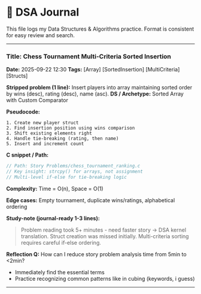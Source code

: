 # 📘 DSA Journal

This file logs my Data Structures & Algorithms practice.
Format is consistent for easy review and search.

---

### Title: Chess Tournament Multi-Criteria Sorted Insertion

**Date:** 2025-09-22 12:30
**Tags:** [Array] [SortedInsertion] [MultiCriteria] [Structs]

**Stripped problem (1 line):** Insert players into array maintaining sorted order by wins (desc), rating (desc), name (asc).
**DS / Archetype:** Sorted Array with Custom Comparator

**Pseudocode:**

```
1. Create new player struct
2. Find insertion position using wins comparison
3. Shift existing elements right
4. Handle tie-breaking (rating, then name)
5. Insert and increment count
```

**C snippet / Path:**

```c
// Path: Story Problems/chess_tournament_ranking.c
// Key insight: strcpy() for arrays, not assignment
// Multi-level if-else for tie-breaking logic
```

**Complexity:** Time = O(n), Space = O(1)

**Edge cases:** Empty tournament, duplicate wins/ratings, alphabetical ordering

**Study-note (journal-ready 1-3 lines):**

> Problem reading took 5+ minutes - need faster story → DSA kernel translation.
> Struct creation was missed initially. Multi-criteria sorting requires careful if-else ordering.

**Reflection Q:** How can I reduce story problem analysis time from 5min to <2min?

- Immediately find the essential terms
- Practice recognizing common patterns like in cubing (keywords, i guess)

---
